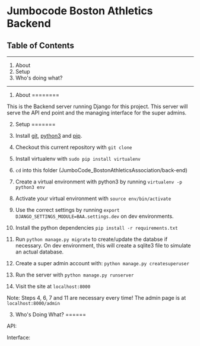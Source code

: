 Jumbocode Boston Athletics Backend
===============

## Table of Contents ##
----------------------------------------------------------

1. About
2. Setup
3. Who's doing what?

----------------------------------------------------------

1. About
========

This is the Backend server running Django for this project. This server will serve the API end point and the managing interface for the super admins.

2. Setup
=======

 1. Install [git](https://git-scm.com/book/en/v2/Getting-Started-Installing-Git), [python3](https://www.python.org/downloads/mac-osx/) and [pip](http://stackoverflow.com/questions/17271319/installing-pip-on-mac-os-x).
 2. Checkout this current repository with `git clone`
 3. Install virtualenv with `sudo pip install virtualenv`
 4. `cd` into this folder (JumboCode_BostonAthleticsAssociation/back-end)
 5. Create a virtual environment with python3 by running `virtualenv -p python3 env`
 6. Activate your virtual environment with `source env/bin/activate`
 7. Use the correct settings by running `export DJANGO_SETTINGS_MODULE=BAA.settings.dev` on dev environments.
 8. Install the python dependencies `pip install -r requirements.txt`
 9. Run `python manage.py migrate` to create/update the databse if necessary. On dev environment, this will create a sqlite3 file to simulate an actual database.
 10. Create a super admin account with: `python manage.py createsuperuser`
 11. Run the server with `python manage.py runserver`
 12. Visit the site at `localhost:8000`


Note: Steps 4, 6, 7 and 11 are necessary every time! The admin page is at `localhost:8000/admin`


3. Who's Doing What?
======

API:

Interface: 

